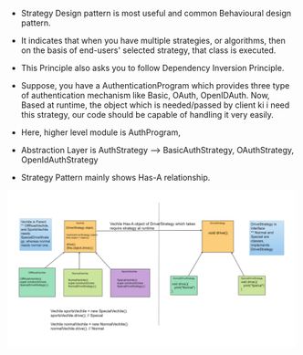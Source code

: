 - Strategy Design pattern is most useful and common Behavioural design pattern.
- It indicates that when you have multiple strategies, or algorithms, then  on the basis of end-users' selected strategy,
   that class is executed.
- This Principle also asks you to follow Dependency Inversion Principle.

- Suppose, you have a AuthenticationProgram which provides three type of authentication mechanism like Basic, OAuth, OpenIDAuth.
   Now, Based at runtime, the object which is needed/passed by client ki i need this strategy, our code should be capable of handling
   it very easily. 
   
- Here, higher level module is AuthProgram, 
- Abstraction Layer is AuthStrategy  --> BasicAuthStrategy, OAuthStrategy, OpenIdAuthStrategy
- Strategy Pattern mainly shows Has-A relationship.  

<img src="./StrategyPattern.png" alt="Strategy Pattern" />